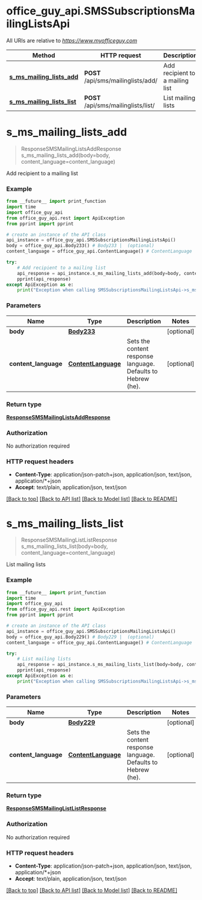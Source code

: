 # office_guy_api.SMSSubscriptionsMailingListsApi

All URIs are relative to *https://www.myofficeguy.com*

Method | HTTP request | Description
------------- | ------------- | -------------
[**s_ms_mailing_lists_add**](SMSSubscriptionsMailingListsApi.md#s_ms_mailing_lists_add) | **POST** /api/sms/mailinglists/add/ | Add recipient to a mailing list
[**s_ms_mailing_lists_list**](SMSSubscriptionsMailingListsApi.md#s_ms_mailing_lists_list) | **POST** /api/sms/mailinglists/list/ | List mailing lists

# **s_ms_mailing_lists_add**
> ResponseSMSMailingListsAddResponse s_ms_mailing_lists_add(body=body, content_language=content_language)

Add recipient to a mailing list

### Example
```python
from __future__ import print_function
import time
import office_guy_api
from office_guy_api.rest import ApiException
from pprint import pprint

# create an instance of the API class
api_instance = office_guy_api.SMSSubscriptionsMailingListsApi()
body = office_guy_api.Body233() # Body233 |  (optional)
content_language = office_guy_api.ContentLanguage() # ContentLanguage | Sets the content response language. Defaults to Hebrew (he). (optional)

try:
    # Add recipient to a mailing list
    api_response = api_instance.s_ms_mailing_lists_add(body=body, content_language=content_language)
    pprint(api_response)
except ApiException as e:
    print("Exception when calling SMSSubscriptionsMailingListsApi->s_ms_mailing_lists_add: %s\n" % e)
```

### Parameters

Name | Type | Description  | Notes
------------- | ------------- | ------------- | -------------
 **body** | [**Body233**](Body233.md)|  | [optional] 
 **content_language** | [**ContentLanguage**](.md)| Sets the content response language. Defaults to Hebrew (he). | [optional] 

### Return type

[**ResponseSMSMailingListsAddResponse**](ResponseSMSMailingListsAddResponse.md)

### Authorization

No authorization required

### HTTP request headers

 - **Content-Type**: application/json-patch+json, application/json, text/json, application/*+json
 - **Accept**: text/plain, application/json, text/json

[[Back to top]](#) [[Back to API list]](../README.md#documentation-for-api-endpoints) [[Back to Model list]](../README.md#documentation-for-models) [[Back to README]](../README.md)

# **s_ms_mailing_lists_list**
> ResponseSMSMailingListListResponse s_ms_mailing_lists_list(body=body, content_language=content_language)

List mailing lists

### Example
```python
from __future__ import print_function
import time
import office_guy_api
from office_guy_api.rest import ApiException
from pprint import pprint

# create an instance of the API class
api_instance = office_guy_api.SMSSubscriptionsMailingListsApi()
body = office_guy_api.Body229() # Body229 |  (optional)
content_language = office_guy_api.ContentLanguage() # ContentLanguage | Sets the content response language. Defaults to Hebrew (he). (optional)

try:
    # List mailing lists
    api_response = api_instance.s_ms_mailing_lists_list(body=body, content_language=content_language)
    pprint(api_response)
except ApiException as e:
    print("Exception when calling SMSSubscriptionsMailingListsApi->s_ms_mailing_lists_list: %s\n" % e)
```

### Parameters

Name | Type | Description  | Notes
------------- | ------------- | ------------- | -------------
 **body** | [**Body229**](Body229.md)|  | [optional] 
 **content_language** | [**ContentLanguage**](.md)| Sets the content response language. Defaults to Hebrew (he). | [optional] 

### Return type

[**ResponseSMSMailingListListResponse**](ResponseSMSMailingListListResponse.md)

### Authorization

No authorization required

### HTTP request headers

 - **Content-Type**: application/json-patch+json, application/json, text/json, application/*+json
 - **Accept**: text/plain, application/json, text/json

[[Back to top]](#) [[Back to API list]](../README.md#documentation-for-api-endpoints) [[Back to Model list]](../README.md#documentation-for-models) [[Back to README]](../README.md)

